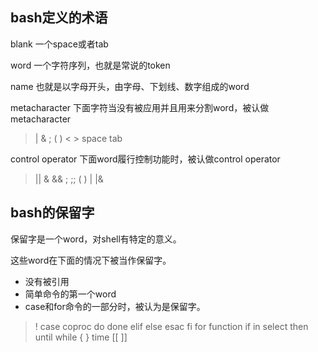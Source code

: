 bash定义的术语
----------------------------------------------------------------------
blank 一个space或者tab

word 一个字符序列，也就是常说的token

name 也就是以字母开头，由字母、下划线、数字组成的word

metacharacter 下面字符当没有被应用并且用来分割word，被认做metacharacter

>|  & ; ( ) < > space tab

control operator 下面word履行控制功能时，被认做control operator

>|| & && ; ;; ( ) | |& <newline>





bash的保留字
-----------------------------
保留字是一个word，对shell有特定的意义。

这些word在下面的情况下被当作保留字。

* 没有被引用
* 简单命令的第一个word
* case和for命令的一部分时，被认为是保留字。

>!  case   coproc   do  done elif else esac fi for function if in select
>then until while { } time [[ ]]
